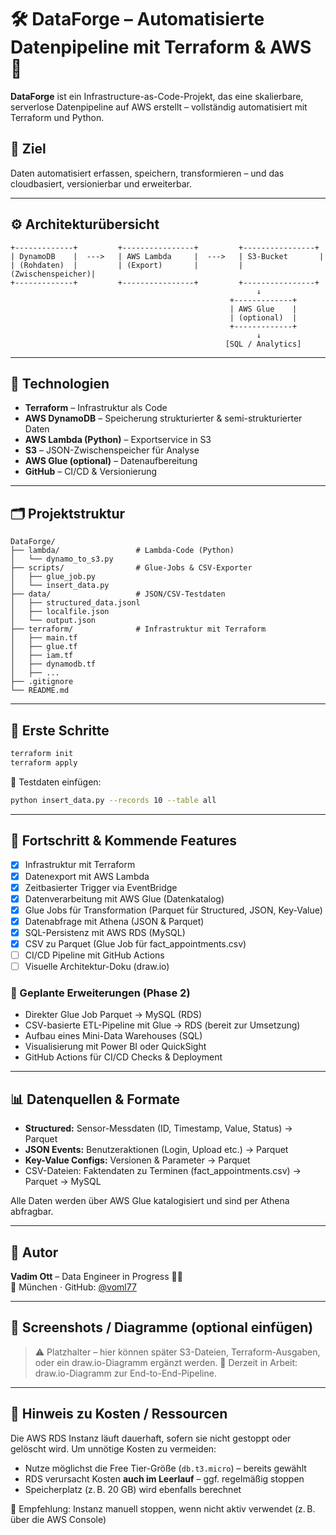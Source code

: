 # 🛠️ DataForge – Automatisierte Datenpipeline mit Terraform & AWS 🚀

**DataForge** ist ein Infrastructure-as-Code-Projekt, das eine skalierbare, serverlose Datenpipeline auf AWS erstellt – vollständig automatisiert mit Terraform und Python.

## 📌 Ziel
Daten automatisiert erfassen, speichern, transformieren – und das cloudbasiert, versionierbar und erweiterbar.

---

## ⚙️ Architekturübersicht

```text
+-------------+         +----------------+         +----------------+
| DynamoDB    |  --->   | AWS Lambda     |  --->   | S3-Bucket       |
| (Rohdaten)  |         | (Export)       |         | (Zwischenspeicher)|
+-------------+         +----------------+         +----------------+
                                                       ↓
                                                 +-------------+
                                                 | AWS Glue    |
                                                 | (optional)  |
                                                 +-------------+
                                                       ↓
                                                [SQL / Analytics]
```

---

## 🔧 Technologien

- **Terraform** – Infrastruktur als Code
- **AWS DynamoDB** – Speicherung strukturierter & semi-strukturierter Daten
- **AWS Lambda (Python)** – Exportservice in S3
- **S3** – JSON-Zwischenspeicher für Analyse
- **AWS Glue (optional)** – Datenaufbereitung
- **GitHub** – CI/CD & Versionierung

---

## 🗂️ Projektstruktur

```
DataForge/
├── lambda/                 # Lambda-Code (Python)
│   └── dynamo_to_s3.py
├── scripts/                # Glue-Jobs & CSV-Exporter
│   ├── glue_job.py
│   └── insert_data.py
├── data/                   # JSON/CSV-Testdaten
│   ├── structured_data.jsonl
│   ├── localfile.json
│   └── output.json
├── terraform/              # Infrastruktur mit Terraform
│   ├── main.tf
│   ├── glue.tf
│   ├── iam.tf
│   ├── dynamodb.tf
│   ├── ...
├── .gitignore
└── README.md
```

---

## 🚀 Erste Schritte

```bash
terraform init
terraform apply
```

📌 Testdaten einfügen:
```bash
python insert_data.py --records 10 --table all
```

---

## 📅 Fortschritt & Kommende Features

- [x] Infrastruktur mit Terraform
- [x] Datenexport mit AWS Lambda
- [x] Zeitbasierter Trigger via EventBridge
- [x] Datenverarbeitung mit AWS Glue (Datenkatalog)
- [x] Glue Jobs für Transformation (Parquet für Structured, JSON, Key-Value)
- [x] Datenabfrage mit Athena (JSON & Parquet)
- [x] SQL-Persistenz mit AWS RDS (MySQL)
- [x] CSV zu Parquet (Glue Job für fact_appointments.csv)
- [ ] CI/CD Pipeline mit GitHub Actions
- [ ] Visuelle Architektur-Doku (draw.io)

### 🔧 Geplante Erweiterungen (Phase 2)

- Direkter Glue Job Parquet → MySQL (RDS)
- CSV-basierte ETL-Pipeline mit Glue → RDS (bereit zur Umsetzung)
- Aufbau eines Mini-Data Warehouses (SQL)
- Visualisierung mit Power BI oder QuickSight
- GitHub Actions für CI/CD Checks & Deployment

---

## 📊 Datenquellen & Formate

- **Structured:** Sensor-Messdaten (ID, Timestamp, Value, Status) → Parquet
- **JSON Events:** Benutzeraktionen (Login, Upload etc.) → Parquet
- **Key-Value Configs:** Versionen & Parameter → Parquet
- CSV-Dateien: Faktendaten zu Terminen (fact_appointments.csv) → Parquet → MySQL

Alle Daten werden über AWS Glue katalogisiert und sind per Athena abfragbar.

--- 

## 🧠 Autor
**Vadim Ott** – Data Engineer in Progress 👨‍💻  
📍 München · GitHub: [@voml77](https://github.com/voml77)

---

## 📸 Screenshots / Diagramme (optional einfügen)

> ⚠️ Platzhalter – hier können später S3-Dateien, Terraform-Ausgaben, oder ein draw.io-Diagramm ergänzt werden.
> 🔧 Derzeit in Arbeit: draw.io-Diagramm zur End-to-End-Pipeline.

---

## 💸 Hinweis zu Kosten / Ressourcen

Die AWS RDS Instanz läuft dauerhaft, sofern sie nicht gestoppt oder gelöscht wird. Um unnötige Kosten zu vermeiden:

- Nutze möglichst die Free Tier-Größe (`db.t3.micro`) – bereits gewählt
- RDS verursacht Kosten **auch im Leerlauf** – ggf. regelmäßig stoppen
- Speicherplatz (z. B. 20 GB) wird ebenfalls berechnet

🔧 Empfehlung: Instanz manuell stoppen, wenn nicht aktiv verwendet (z. B. über die AWS Console)